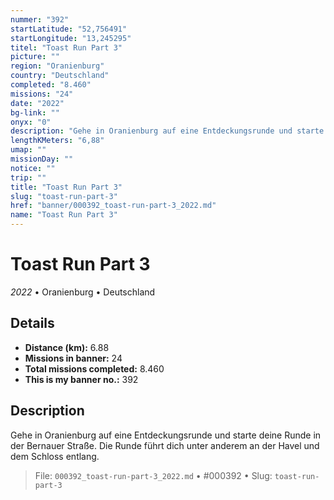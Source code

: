 ```yaml
---
nummer: "392"
startLatitude: "52,756491"
startLongitude: "13,245295"
titel: "Toast Run Part 3"
picture: ""
region: "Oranienburg"
country: "Deutschland"
completed: "8.460"
missions: "24"
date: "2022"
bg-link: ""
onyx: "0"
description: "Gehe in Oranienburg auf eine Entdeckungsrunde und starte deine Runde in der Bernauer Straße.\nDie Runde führt dich unter anderem an der Havel und dem Schloss entlang."
lengthKMeters: "6,88"
umap: ""
missionDay: ""
notice: ""
trip: ""
title: "Toast Run Part 3"
slug: "toast-run-part-3"
href: "banner/000392_toast-run-part-3_2022.md"
name: "Toast Run Part 3"
---
```

# Toast Run Part 3

*2022* • Oranienburg • Deutschland





## Details
- **Distance (km):** 6.88
- **Missions in banner:** 24
- **Total missions completed:** 8.460
- **This is my banner no.:** 392



## Description
Gehe in Oranienburg auf eine Entdeckungsrunde und starte deine Runde in der Bernauer Straße.
Die Runde führt dich unter anderem an der Havel und dem Schloss entlang.




> File: `000392_toast-run-part-3_2022.md`
> • #000392
> • Slug: `toast-run-part-3`
